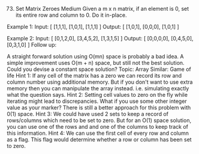 73. Set Matrix Zeroes
Medium
Given a m x n matrix, if an element is 0, set its entire row and column to 0. Do it in-place.

Example 1:
Input: 
[
  [1,1,1],
  [1,0,1],
  [1,1,1]
]
Output: 
[
  [1,0,1],
  [0,0,0],
  [1,0,1]
]

Example 2:
Input: 
[
  [0,1,2,0],
  [3,4,5,2],
  [1,3,1,5]
]
Output: 
[
  [0,0,0,0],
  [0,4,5,0],
  [0,3,1,0]
]
Follow up:

A straight forward solution using O(mn) space is probably a bad idea.
A simple improvement uses O(m + n) space, but still not the best solution.
Could you devise a constant space solution?
Topic: Array
Similar: Game of life
Hint 1:
If any cell of the matrix has a zero we can record its row and column number using additional memory. But if you don't want to use extra memory then you can manipulate the array instead. i.e. simulating exactly what the question says.
Hint 2:
Setting cell values to zero on the fly while iterating might lead to discrepancies. What if you use some other integer value as your marker? There is still a better approach for this problem with 0(1) space.
Hint 3:
We could have used 2 sets to keep a record of rows/columns which need to be set to zero. But for an O(1) space solution, you can use one of the rows and and one of the columns to keep track of this information.
Hint 4:
We can use the first cell of every row and column as a flag. This flag would determine whether a row or column has been set to zero.
